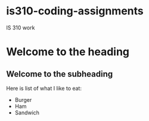 # is310-coding-assignments
IS 310 work
# Welcome to the heading 
## Welcome to the subheading 
Here is list of what I like to eat:
- Burger
- Ham
- Sandwich 